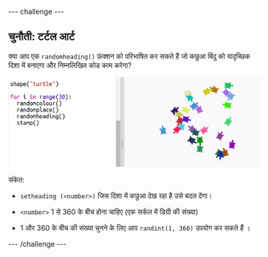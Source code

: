\--- challenge \---

## चुनौती: टर्टल आर्ट

क्या आप एक `randomheading()` फ़ंक्शन को परिभाषित कर सकते हैं जो कछुआ बिंदु को यादृच्छिक दिशा में बनाएगा और निम्नलिखित कोड काम करेगा?

![स्क्रीनशॉट](images/modern-turtle-art.png)

संकेत:

- `setheading (<number>)` जिस दिशा में कछुआ देख रहा है उसे बदल देगा।

- `<number>` 1 से 360 के बीच होना चाहिए (एक सर्कल में डिग्री की संख्या)

- 1 और 360 के बीच की संख्या चुनने के लिए आप `randint(1, 360)` उपयोग कर सकते हैं ।

\--- /challenge \---